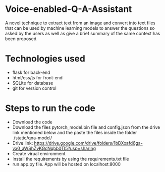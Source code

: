 # Voice-enabled-Q-A-Assistant
A novel technique to extract text from an image and convert into text files that can be used by machine learning models to answer the questions so asked 
by the users as well as give a brief summary of the same context has been proposed.

# Technologies used
* flask for back-end
* html/css/js for front-end
* SQLite for database
* git for version control

# Steps to run the code
* Download the code
* Download the files pytorch_model.bin file and config.json from the drive link mentioned below and the paste the files inside the folder ./static/qna-model/
* Drive link: https://drive.google.com/drive/folders/1bBXxafd6ga-vx0_aWShZvKGcNqbb0TI5?usp=sharing
* Create virual environment 
* Install the requirements by using the requirements.txt file
* run app.py file. App will be hosted on localhost:8000
